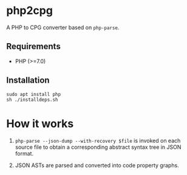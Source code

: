 # php2cpg

A PHP to CPG converter based on `php-parse`.

## Requirements

* PHP (>=7.0)

## Installation

```
sudo apt install php
sh ./installdeps.sh
```

# How it works

1. `php-parse --json-dump --with-recovery $file` is invoked on each
source file to obtain a corresponding abstract syntax tree in JSON
format.

2. JSON ASTs are parsed and converted into code property graphs.


